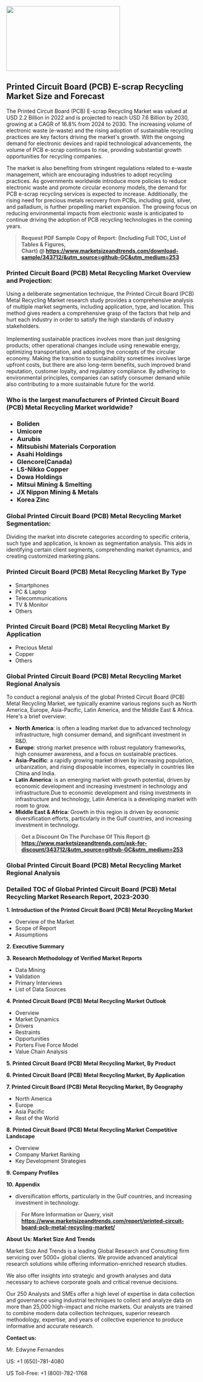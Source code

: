 <p><img class="alignnone size-medium wp-image-20088" src="https://ffe5etoiles.com/wp-content/uploads/2024/12/MST1-300x171.png" alt="" width="300" height="171" /></p><h2>Printed Circuit Board (PCB) E-scrap Recycling Market Size and Forecast</h2><p>The Printed Circuit Board (PCB) E-scrap Recycling Market was valued at USD 2.2 Billion in 2022 and is projected to reach USD 7.6 Billion by 2030, growing at a CAGR of 16.8% from 2024 to 2030. The increasing volume of electronic waste (e-waste) and the rising adoption of sustainable recycling practices are key factors driving the market's growth. With the ongoing demand for electronic devices and rapid technological advancements, the volume of PCB e-scrap continues to rise, providing substantial growth opportunities for recycling companies.</p><p>The market is also benefiting from stringent regulations related to e-waste management, which are encouraging industries to adopt recycling practices. As governments worldwide introduce more policies to reduce electronic waste and promote circular economy models, the demand for PCB e-scrap recycling services is expected to increase. Additionally, the rising need for precious metals recovery from PCBs, including gold, silver, and palladium, is further propelling market expansion. The growing focus on reducing environmental impacts from electronic waste is anticipated to continue driving the adoption of PCB recycling technologies in the coming years.</p></p><blockquote id="" class=""><strong>Request PDF Sample Copy of Report: (Including Full TOC, List of Tables &amp; Figures, Chart)&nbsp;@&nbsp;<strong><a href="https://www.marketsizeandtrends.com/download-sample/343712/&utm_source=github-GC&utm_medium=253" target="_blank">https://www.marketsizeandtrends.com/download-sample/343712/&utm_source=github-GC&utm_medium=253</a></strong></strong></blockquote><h3 id="" class="">Printed Circuit Board (PCB) Metal Recycling Market&nbsp;Overview and Projection:</h3><p id="" class="">Using a deliberate segmentation technique, the Printed Circuit Board (PCB) Metal Recycling Market research study provides a comprehensive analysis of multiple market segments, including application, type, and location. This method gives readers a comprehensive grasp of the factors that help and hurt each industry in order to satisfy the high standards of industry stakeholders. <br /> <br />Implementing sustainable practices involves more than just designing products; other operational changes include using renewable energy, optimizing transportation, and adopting the concepts of the circular economy. Making the transition to sustainability sometimes involves large upfront costs, but there are also long-term benefits, such improved brand reputation, customer loyalty, and regulatory compliance. By adhering to environmental principles, companies can satisfy consumer demand while also contributing to a more sustainable future for the world.</p><h3 id="" class="">Who is the largest manufacturers of&nbsp;Printed Circuit Board (PCB) Metal Recycling Market worldwide?</h3><h3 class=""><p><ul><li>Boliden </li><li> Umicore </li><li> Aurubis </li><li> Mitsubishi Materials Corporation </li><li> Asahi Holdings </li><li> Glencore(Canada) </li><li> LS-Nikko Copper </li><li> Dowa Holdings </li><li> Mitsui Mining & Smelting </li><li> JX Nippon Mining & Metals </li><li> Korea Zinc</li></ul></p></h3><h3 id="" class="">Global&nbsp;Printed Circuit Board (PCB) Metal Recycling Market Segmentation:</h3><p id="" class="">Dividing the market into discrete categories according to specific criteria, such type and application, is known as segmentation analysis. This aids in identifying certain client segments, comprehending market dynamics, and creating customized marketing plans.</p><h3 id="" class="">Printed Circuit Board (PCB) Metal Recycling Market&nbsp;By Type</h3><p><p><ul><li>Smartphones</li><li> PC & Laptop</li><li> Telecommunications</li><li> TV & Monitor</li><li> Others</p></li></ul></p></p><h3 id="" class="">Printed Circuit Board (PCB) Metal Recycling Market&nbsp;By Application</h3><p class=""><p><ul><li>Precious Metal</li><li> Copper</li><li> Others</li></ul></p></p><h3 id="" class="">Global Printed Circuit Board (PCB) Metal Recycling Market Regional Analysis</h3><p id="" class="">To conduct a regional analysis of the global Printed Circuit Board (PCB) Metal Recycling Market, we typically examine various regions such as North America, Europe, Asia-Pacific, Latin America, and the Middle East &amp; Africa. Here's a brief overview:</p><ul><li><strong>North America</strong>: is often a leading market due to advanced technology infrastructure, high consumer demand, and significant investment in R&amp;D.</li><li><strong>Europe</strong>: strong market presence with robust regulatory frameworks, high consumer awareness, and a focus on sustainable practices.</li><li><strong>Asia-Pacific</strong>: a rapidly growing market driven by increasing population, urbanization, and rising disposable incomes, especially in countries like China and India.</li><li><strong>Latin America</strong>: is an emerging market with growth potential, driven by economic development and increasing investment in technology and infrastructure.Due to economic development and rising investments in infrastructure and technology, Latin America is a developing market with room to grow.</li><li><strong>Middle East &amp; Africa</strong>: Growth in this region is driven by economic diversification efforts, particularly in the Gulf countries, and increasing investment in technology.</li></ul><blockquote id="" class=""><strong>Get a Discount On The Purchase Of This Report @ <strong><a href="https://www.marketsizeandtrends.com/ask-for-discount/343712/&utm_source=github-GC&utm_medium=253" target="_blank">https://www.marketsizeandtrends.com/ask-for-discount/343712/&utm_source=github-GC&utm_medium=253</a></strong></strong></blockquote><h3 id="" class="">Global Printed Circuit Board (PCB) Metal Recycling Market Regional Analysis</h3><h3 id="" class="">Detailed TOC of Global Printed Circuit Board (PCB) Metal Recycling Market Research Report, 2023-2030</h3><p id="" class=""><strong>1. Introduction of the Printed Circuit Board (PCB) Metal Recycling Market</strong></p><ul><li>Overview of the Market</li><li>Scope of Report</li><li>Assumptions</li></ul><p id="" class=""><strong>2. Executive Summary</strong></p><p id="" class=""><strong>3. Research Methodology of Verified Market Reports</strong></p><ul><li>Data Mining</li><li>Validation</li><li>Primary Interviews</li><li>List of Data Sources</li></ul><p id="" class=""><strong>4. Printed Circuit Board (PCB) Metal Recycling Market Outlook</strong></p><ul><li>Overview</li><li>Market Dynamics</li><li>Drivers</li><li>Restraints</li><li>Opportunities</li><li>Porters Five Force Model</li><li>Value Chain Analysis</li></ul><p id="" class=""><strong>5. Printed Circuit Board (PCB) Metal Recycling Market, By Product</strong></p><p id="" class=""><strong>6. Printed Circuit Board (PCB) Metal Recycling Market, By Application</strong></p><p id="" class=""><strong>7. Printed Circuit Board (PCB) Metal Recycling Market, By Geography</strong></p><ul><li>North America</li><li>Europe</li><li>Asia Pacific</li><li>Rest of the World</li></ul><p id="" class=""><strong>8. Printed Circuit Board (PCB) Metal Recycling Market Competitive Landscape</strong></p><ul><li>Overview</li><li>Company Market Ranking</li><li>Key Development Strategies</li></ul><p id="" class=""><strong>9. Company Profiles</strong></p><p id="" class=""><strong>10. Appendix</strong></p><ul><li>diversification efforts, particularly in the Gulf countries, and increasing investment in technology.</li></ul><blockquote id="" class=""><strong>For More Information or Query, visit <strong><strong><a href="https://www.marketsizeandtrends.com/report/printed-circuit-board-pcb-metal-recycling-market/" target="_blank">https://www.marketsizeandtrends.com/report/printed-circuit-board-pcb-metal-recycling-market/</a></strong></strong></strong></blockquote><p id="" class=""><strong>About Us: Market Size And Trends</strong></p><p id="" class="">Market Size And Trends is a leading Global Research and Consulting firm servicing over 5000+ global clients. We provide advanced analytical research solutions while offering information-enriched research studies.</p><p id="" class="">We also offer insights into strategic and growth analyses and data necessary to achieve corporate goals and critical revenue decisions.</p><p id="" class="">Our 250 Analysts and SMEs offer a high level of expertise in data collection and governance using industrial techniques to collect and analyze data on more than 25,000 high-impact and niche markets. Our analysts are trained to combine modern data collection techniques, superior research methodology, expertise, and years of collective experience to produce informative and accurate research.</p><p id="" class=""><strong>Contact us:</strong></p><p id="" class="">Mr. Edwyne Fernandes</p><p id="" class="">US: +1 (650)-781-4080</p><p id="" class="">US Toll-Free: +1 (800)-782-1768</p>
